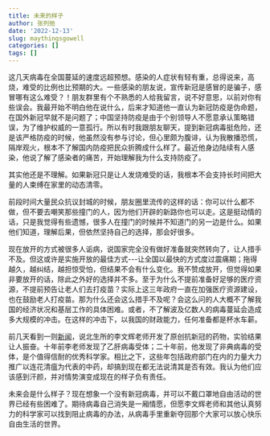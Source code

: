```yaml
---
title: 未来的样子
author: 张列弛
date: '2022-12-13'
slug: maythingsgowell
categories: []
tags: []
---
```

这几天病毒在全国蔓延的速度远超预想。感染的人症状有轻有重，总得说来，高烧，难受的比例也比预期的大。一些感染的朋友说，宣传新冠是感冒的是骗子，感冒哪有这么难受？！朋友群里有个不熟悉的人给我留言，说不好意思，以前对你有些误会。我最开始不明白他在说什么，后来才知道他一直认为新冠防疫是伪命题，在国外新冠早就不是问题了；中国坚持防疫是由于个别领导人不愿意承认策略错误，为了维护权威的一意孤行。所以有时我跟朋友聊天，提到新冠病毒挺危险，还是该严格防疫的时候，他虽然没有参与讨论，但心里颇为腹诽，认为我散播恐慌，隔岸观火，根本不了解国内防疫把民众折腾成什么样了。最近他身边陆续有人感染，他说了解了感染者的痛苦，开始理解我为什么支持防疫了。        

其实他还是不理解。如果新冠只是让人发烧难受的话，我根本不会支持长时间把大量的人束缚在家里的动态清零。   

前段时间大量民众抗议封城的时候，朋友圈里流传的这样的话：你可以什么都不做，但不要去嘲笑那些撞门的人，因为他们开辟的新路你也可以走。这是挺动情的话，只是我觉得有些遗憾，很多人在撞门的时候并不知道门的另一边是什么。如果他们知道，理解后果，但依然坚持自己的选择，那会好很多。     

现在放开的方式被很多人诟病，说国家完全没有做好准备就突然转向了，让人措手不及。但这或许是实施开放的最佳方式---让全国以最快的方式度过震痛期；拖得越久，越纠结，越担惊受怕，但结果不会有什么变化。我不赞成放开，但觉得如果非要放开的话，除此之外好的选择并不多。至于为什么不提前准备好足够的医疗资源，不提前预告让老人们去打疫苗？实际上这三年政府一直在加强医疗资源建设，也在鼓励老人打疫苗。那为什么还会这么措手不及呢？会这么问的人大概不了解我国的经济状况和基层工作的具体困难。或者，不了解波及亿数人的病毒蔓延会造成多大规模的冲击。在这样的冲击下，以我国的财政能力，任何准备都是杯水车薪。   


前几天看到一则[新闻](https://news.sciencenet.cn/htmlnews/2022/11/490211.shtm)，说北生所的李文辉老师开发了原创抗新冠的药物，实验结果让人振奋。十年前李老师发现了乙肝病毒受体；二十年前，他发现了非典病毒的受体，是个值得信耐的优秀科学家。相比之下，这些年包括政府部门在内的力量大力推广以连花清瘟为代表的中药，却搞到现在都无法说清其是否有效。我认为他们应该感到汗颜，并对情势演变成现在的样子负有责任。  

未来会是什么样子？现在想象一个没有新冠病毒，并可以不戴口罩地自由活动的世界已经有些困难了。期待病毒自己消失是一厢情愿，但愿李文辉老师和其他认真努力的科学家可以找到阻止病毒的办法，从病毒手里重新夺回那个大家可以放心快乐自由生活的世界。
